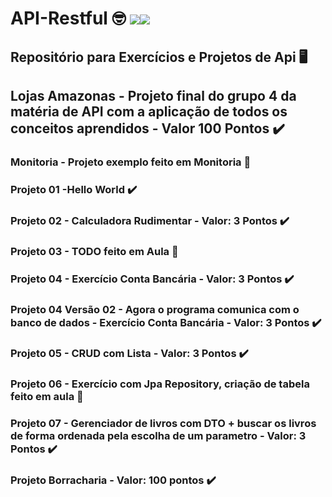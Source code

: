 # API-Restful 🤓 <img src='https://img.shields.io/badge/Java-ED8B00?style=for-the-badge&logo=java&logoColor=white' /><img src='https://img.shields.io/badge/Spring-6DB33F?style=for-the-badge&logo=spring&logoColor=white' />
## Repositório para Exercícios e Projetos de Api 🖥️

## Lojas Amazonas - Projeto final do grupo 4 da matéria de API com a aplicação de todos os conceitos aprendidos - Valor 100 Pontos ✔️

### Monitoria - Projeto exemplo feito em Monitoria 🔰

### Projeto 01 -Hello World ✔️

### Projeto 02 - Calculadora Rudimentar - Valor: 3 Pontos ✔️

### Projeto 03 - TODO feito em Aula 🔰

### Projeto 04 - Exercício Conta Bancária - Valor: 3 Pontos ✔️

### Projeto 04 Versão 02 - Agora o programa comunica com o banco de dados - Exercício Conta Bancária - Valor: 3 Pontos ✔️

### Projeto 05 - CRUD com Lista - Valor: 3 Pontos ✔️

### Projeto 06 - Exercício com Jpa Repository, criação de tabela feito em aula 🔰

### Projeto 07 - Gerenciador de livros com DTO + buscar os livros de forma ordenada pela escolha de um parametro - Valor: 3 Pontos ✔️

### Projeto Borracharia - Valor: 100 pontos ✔️



